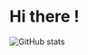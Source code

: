 # Hi there !

![GitHub stats](https://github-readme-stats.vercel.app/api/top-langs/?username=romainds-tech&layout=compact&show_icons=true&langs_count=10)